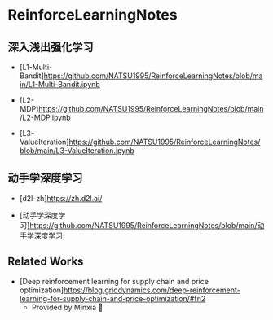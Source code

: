 # ReinforceLearningNotes

## 深入浅出强化学习

 - [L1-Multi-Bandit]https://github.com/NATSU1995/ReinforceLearningNotes/blob/main/L1-Multi-Bandit.ipynb

 - [L2-MDP]https://github.com/NATSU1995/ReinforceLearningNotes/blob/main/L2-MDP.ipynb

 - [L3-ValueIteration]https://github.com/NATSU1995/ReinforceLearningNotes/blob/main/L3-ValueIteration.ipynb

## 动手学深度学习

 - [d2l-zh]https://zh.d2l.ai/ 

 - [动手学深度学习]https://github.com/NATSU1995/ReinforceLearningNotes/blob/main/动手学深度学习

## Related Works

 - [Deep reinforcement learning for supply chain and price optimization]https://blog.griddynamics.com/deep-reinforcement-learning-for-supply-chain-and-price-optimization/#fn2 
    - Provided by Minxia :tada:
